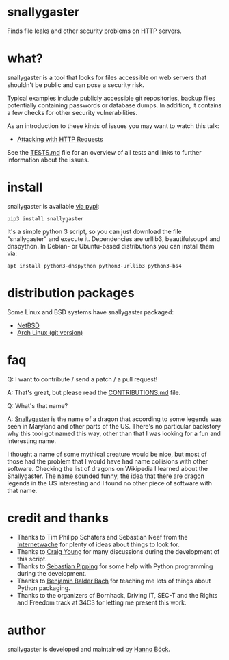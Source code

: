 # snallygaster

Finds file leaks and other security problems on HTTP servers.

what?
=====

snallygaster is a tool that looks for files accessible on web servers that shouldn't be public
and can pose a security risk.

Typical examples include publicly accessible git repositories, backup files potentially containing
passwords or database dumps. In addition, it contains a few checks for other security vulnerabilities.

As an introduction to these kinds of issues you may want to watch this talk:
* [Attacking with HTTP Requests](https://www.youtube.com/watch?v=Bppr9rbmwz4)

See the [TESTS.md](TESTS.md) file for an overview of all tests and links to further information
about the issues.

install
=======

snallygaster is available [via pypi](https://pypi.python.org/pypi/snallygaster):

```
pip3 install snallygaster
```

It's a simple python 3 script, so you can just download the file "snallygaster"
and execute it. Dependencies are urllib3, beautifulsoup4 and dnspython. In
Debian- or Ubuntu-based distributions you can install them via:

```
apt install python3-dnspython python3-urllib3 python3-bs4
```

distribution packages
=====================

Some Linux and BSD systems have snallygaster packaged:

* [NetBSD](https://pkgsrc.se/security/snallygaster)
* [Arch Linux (git version)](https://aur.archlinux.org/packages/snallygaster-git/)

faq
===

Q: I want to contribute / send a patch / a pull request!

A: That's great, but please read the [CONTRIBUTIONS.md](CONTRIBUTIONS.md) file.

Q: What's that name?

A: [Snallygaster](https://en.wikipedia.org/wiki/Snallygaster) is the name of a dragon that
according to some legends was seen in Maryland and other parts of the US. There's no particular
backstory why this tool got named this way, other than that I was looking for a fun and
interesting name.

I thought a name of some mythical creature would be nice, but most of those had the problem
that I would have had name collisions with other software. Checking the list of dragons on
Wikipedia I learned about the Snallygaster. The name sounded funny, the idea that there are
dragon legends in the US interesting and I found no other piece of software with that name.

credit and thanks
=================

* Thanks to Tim Philipp Schäfers and Sebastian Neef from the
  [Internetwache](https://www.internetwache.org/) for plenty of ideas about things to look
  for.
* Thanks to [Craig Young](https://secur3.us/) for many discussions during the
  development of this script.
* Thanks to [Sebastian Pipping](https://blog.hartwork.org/) for some help with Python
  programming during the development.
* Thanks to [Benjamin Balder Bach](https://overtag.dk/) for teaching me lots of
  things about Python packaging.
* Thanks to the organizers of Bornhack, Driving IT, SEC-T and the Rights and Freedom track at
  34C3 for letting me present this work.

author
======

snallygaster is developed and maintained by [Hanno Böck](https://hboeck.de/).
